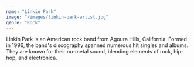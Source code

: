 ```yaml
---
name: "Linkin Park"
image: "/images/linkin-park-artist.jpg"
genre: "Rock"
---
```


Linkin Park is an American rock band from Agoura Hills, California. Formed in 1996, the band's discography spanned numerous hit singles and albums. They are known for their nu-metal sound, blending elements of rock, hip-hop, and electronica.